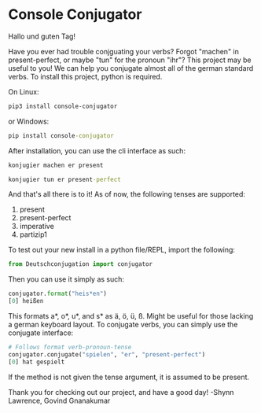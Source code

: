 # Console Conjugator

Hallo und guten Tag!

Have you ever had trouble conjguating your verbs? Forgot "machen" in present-perfect, or maybe "tun" for the pronoun "ihr"? 
This project may be useful to you! We can help you conjugate almost all of the german standard verbs.
To install this project, python is required.

On Linux:
```bash
pip3 install console-conjugator
```
or Windows:
```cmd
pip install console-conjugator
```
After installation, you can use the cli interface as such:
```bash
konjugier machen er present
```
```cmd
konjugier tun er present-perfect
```
And that's all there is to it!
As of now, the following tenses are supported:
1. present
2. present-perfect
3. imperative
4. partizip1


To test out your new install in a python file/REPL, import the following:
```python
from Deutschconjugation import conjugator
```
Then you can use it simply as such:
```python
conjugator.format("heis*en")
[0] heißen
```
This formats a\*, o\*, u\*, and s\* as ä, ö, ü, ß. Might be useful for those lacking a german keyboard layout.
To conjugate verbs, you can simply use the conjugate interface:
```python
# Follows format verb-pronoun-tense
conjugator.conjugate("spielen", "er", "present-perfect")
[0] hat gespielt
```

If the method is not given the tense argument, it is assumed to be present.

Thank you for checking out our project, and have a good day!
-Shynn Lawrence, Govind Gnanakumar
